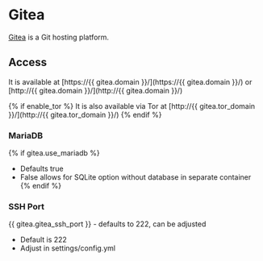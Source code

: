 # Gitea

[Gitea](https://gitea.io/en-US/) is a Git hosting platform.

## Access

It is available at [https://{{ gitea.domain }}/](https://{{ gitea.domain }}/) or [http://{{ gitea.domain }}/](http://{{ gitea.domain }}/)

{% if enable_tor %}
It is also available via Tor at [http://{{ gitea.tor_domain }}/](http://{{ gitea.tor_domain }}/)
{% endif %}

### MariaDB
{% if gitea.use_mariadb %}
- Defaults true
- False allows for SQLite option without database in separate container
{% endif %}

### SSH Port
{{ gitea.gitea_ssh_port }} - defaults to 222, can be adjusted
- Default is 222
- Adjust in settings/config.yml

